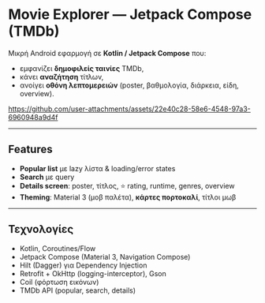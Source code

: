 # Movie Explorer — Jetpack Compose (TMDb)

Μικρή Android εφαρμογή σε **Kotlin / Jetpack Compose** που:
- εμφανίζει **δημοφιλείς ταινίες** TMDb,
- κάνει **αναζήτηση** τίτλων,
- ανοίγει **οθόνη λεπτομερειών** (poster, βαθμολογία, διάρκεια, είδη, overview).


https://github.com/user-attachments/assets/22e40c28-58e6-4548-97a3-6960948a9d4f

---

## Features
- **Popular list** με lazy λίστα & loading/error states  
- **Search** με query  
- **Details screen**: poster, τίτλος, ⭐ rating, runtime, genres, overview  
- **Theming**: Material 3 (μοβ παλέτα), **κάρτες πορτοκαλί**, τίτλοι μωβ

---

## Τεχνολογίες
- Kotlin, Coroutines/Flow  
- Jetpack Compose (Material 3, Navigation Compose)  
- Hilt (Dagger) για Dependency Injection  
- Retrofit + OkHttp (logging-interceptor), Gson  
- Coil (φόρτωση εικόνων)  
- TMDb API (popular, search, details)

